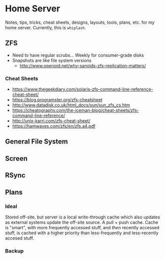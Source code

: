 # Home Server

Notes, tips, tricks, cheat sheets, designs, layouts, tools, plans, etc. for my home server. Currently, this is `whiplash`.

## ZFS



- Need to have regular scrubs... Weekly for consumer-grade disks
- Snapshots are like file system versions
  - http://www.openoid.net/why-sanoids-zfs-replication-matters/

### Cheat Sheets

- https://www.thegeekdiary.com/solaris-zfs-command-line-reference-cheat-sheet/
- https://blog.programster.org/zfs-cheatsheet
- http://www.datadisk.co.uk/html_docs/sun/sun_zfs_cs.htm
- https://cheatography.com/the-iceman-blog/cheat-sheets/zfs-command-line-reference/
- http://unix-karri.com/zfs-cheat-sheet/
- https://hamwaves.com/zfs/en/zfs.a4.pdf

## General File System


## Screen


## RSync


## Plans

### Ideal

Stored off-site, but server is a local write-through cache which also updates as external systems update the off-site source. A pull + push cache. Cache is "smart", with more frequently accessed stuff, and _then_ recently accessed stuff, is cached with a higher priority than less-frequently and less-recently accesed stuff.

### Backup



### 




